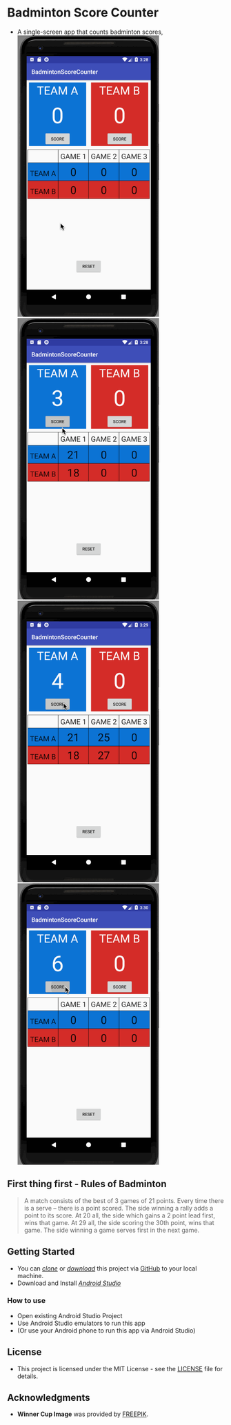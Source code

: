 # Badminton Score Counter
* A single-screen app that counts badminton scores,
[![Image1](gif/counter1.gif)](Image1)
[![Image2](gif/counter2.gif)](Image2)
[![Image3](gif/counter3.gif)](Image3)
[![Image4](gif/counter4.gif)](Image4)

## First thing first - Rules of Badminton
> A match consists of the best of 3 games of 21 points.
> Every time there is a serve – there is a point scored.
> The side winning a rally adds a point to its score.
> At 20 all, the side which gains a 2 point lead first, wins that game.
> At 29 all, the side scoring the 30th point, wins that game.
> The side winning a game serves first in the next game.

## Getting Started

* You can *[clone](https://github.com/arrickx/BadmintonScoreCounter.git)* or *[download](https://github.com/arrickx/BadmintonScoreCounter.git)* this project via [GitHub](https://github.com) to your local machine.
* Download and Install *[Android Studio](https://developer.android.com/studio/index.html)*

### How to use

* Open existing Android Studio Project
* Use Android Studio emulators to run this app
* (Or use your Android phone to run this app via Android Studio)


## License

* This project is licensed under the MIT License - see the [LICENSE](LICENSE) file for details.

## Acknowledgments

* **Winner Cup Image** was provided by [FREEPIK](https://image.freepik.com/free-vector/hand-holding-winner-cup_23-2147504768.jpg).
